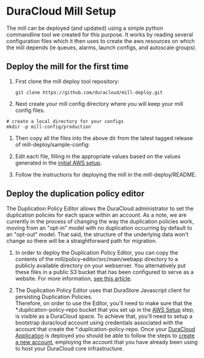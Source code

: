 # DuraCloud Mill Setup
The mill can be deployed (and updated) using a simple python commandline tool we created for this purpose.
It works by reading several configuration files which it then uses to create  the aws resources  on which the mill 
depends (ie queues, alarms, launch  configs, and autoscale groups).  

## Deploy the mill for the first time
1. First clone the mill deploy tool repository: 
    ```$xslt
    git clone https://github.com/duracloud/mill-deploy.git
    ```
1. Next create your mill config directory where you will keep your mill config files.
```$xslt
# create a local directory for your configs
mkdir -p mill-config/production
```
1. Then copy all the files into the above dir from the latest tagged release of mill-deploy/sample-config:

1. Edit each file, filling in the appropriate values based on the values generated in the 
[initial AWS setup](aws-setup.md).

1. Follow the instructions for deploying the mill in the mill-deploy/README.

## Deploy the duplication policy editor

The Duplication Policy Editor allows the DuraCloud administrator to set the duplication policies for each space
within an account.  As a note,  we are currently in the process of changing the way the duplication policies work, 
moving from an "opt-in" model with no duplication occurring by default to an "opt-out" model.  That said, the structure
of the underlying data won't change so there will be a straightforward path for migration.

1. In order to deploy the Duplication Policy Editor,  you can copy the contents of the mill/policy-editor/src/main/webapp 
directory to a publicly available directory on your webserver.  You alternatively put these files in a public S3 bucket
that has been configured to serve as a website.  For more information,
[see this article]( http://docs.aws.amazon.com/AmazonS3/latest/dev/WebsiteHosting.html).

2. The Duplication Policy Editor uses that DuraStore Javascript client for persisting Duplication Policies.  
Therefore, on order to use the Editor, you'll need to make sure that the *.duplication-policy-repo bucket that you
set up in the [AWS Setup](aws-setup.md) step, is visible as a DuraCloud space.  To achieve that,  you'll need to setup
a bootstrap duracloud account using  credentials associated with the account that create the *.duplication-policy-repo. 
Once your [DuraCloud Application](duracloud-webapp-setup.md) is deployed you should be able to follow the steps to 
[create a new account](creating-new-accounts.md), employing the account that you have already been using to host your
DuraCloud core infrastructure.